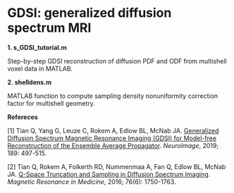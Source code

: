 # GDSI: generalized diffusion spectrum MRI

**1. s_GDSI_tutorial.m**

Step-by-step GDSI reconstruction of diffusion PDF and ODF from multishell voxel data in MATLAB.

**2. shelldens.m**

  MATLAB function to compute sampling density nonuniformity correction factor for multishell geometry.

**Refereces**

[1] Tian Q, Yang G, Leuze C, Rokem A, Edlow BL, McNab JA. [Generalized Diffusion Spectrum Magnetic Resonance Imaging (GDSI) for Model-free Reconstruction of the Ensemble Average Propagator](https://www.sciencedirect.com/science/article/pii/S1053811919300382 ). *NeuroImage*, 2019; 189: 497-515.

[2] Tian Q, Rokem A, Folkerth RD, Nummenmaa A, Fan Q, Edlow BL, McNab JA. [Q-Space Truncation and Sampling in Diffusion Spectrum Imaging](https://onlinelibrary.wiley.com/doi/abs/10.1002/mrm.26071). *Magnetic Resonance in Medicine*, 2016; 76(6): 1750-1763.
